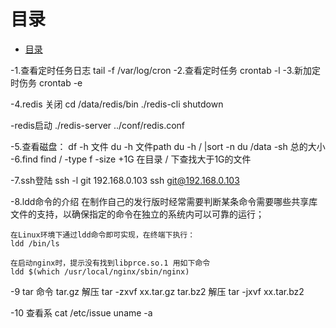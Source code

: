 # 目录
- [目录](../readme.md)

-1.查看定时任务日志
	tail -f /var/log/cron
-2.查看定时任务
	crontab -l
-3.新加定时伤务
	crontab -e

-4.redis 关闭
	cd /data/redis/bin
	./redis-cli shutdown
	
-redis启动
	./redis-server  ../conf/redis.conf

-5.查看磁盘：
 	df -h
	 文件  du -h 文件path   du -h  / |sort -n
	du  /data    -sh  总的大小
-6.find
	find  /   -type f -size +1G  在目录 / 下查找大于1G的文件

-7.ssh登陆
	ssh -l git 192.168.0.103
	ssh git@192.168.0.103

-8.ldd命令的介绍
	在制作自己的发行版时经常需要判断某条命令需要哪些共享库文件的支持，以确保指定的命令在独立的系统内可以可靠的运行；

	在Linux环境下通过ldd命令即可实现，在终端下执行：
	ldd /bin/ls

	在启动nginx时，提示没有找到libprce.so.1 用如下命令
	ldd $(which /usr/local/nginx/sbin/nginx)

-9 tar 命令
 tar.gz 解压 tar -zxvf xx.tar.gz
 tar.bz2 解压 tar -jxvf xx.tar.bz2

 -10 查看系
    cat /etc/issue
    uname -a
